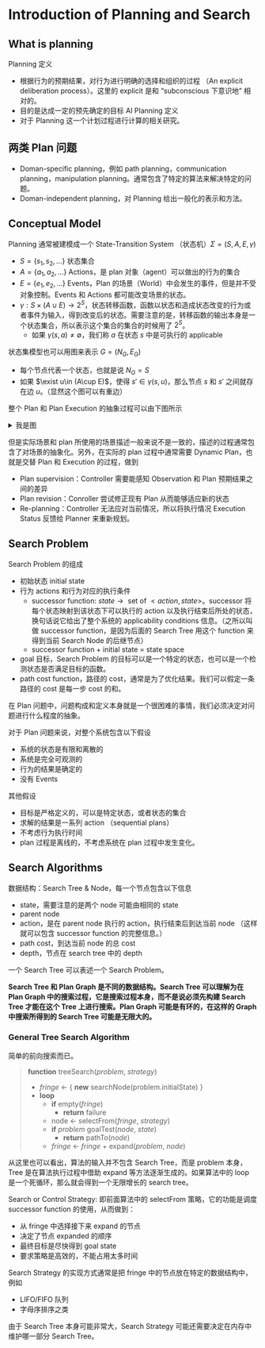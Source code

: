 # Introduction of Planning and Search
## What is planning
Planning 定义
- 根据行为的预期结果，对行为进行明确的选择和组织的过程 （An explicit deliberation process）。这里的 explicit 是和 “subconscious 下意识地” 相对的。
- 目的是达成一定的预先确定的目标
AI Planning 定义
- 对于 Planning 这一个计划过程进行计算的相关研究。

## 两类 Plan 问题
- Doman-specific planning，例如 path planning，communication planning，manipulation planning。通常包含了特定的算法来解决特定的问题。
- Doman-independent planning，对 Planning 给出一般化的表示和方法。

## Conceptual Model
Planning 通常被建模成一个 State-Transition System （状态机）$\Sigma = (S, A, E, \gamma)$
- $S = \{s_1, s_2, ...\}$ 状态集合
- $A = \{a_1, a_2, ...\}$ Actions，是 plan 对象（agent）可以做出的行为的集合
- $E = \{e_1, e_2, ...\}$ Events，Plan 的场景（World）中会发生的事件，但是并不受对象控制。Events 和 Actions 都可能改变场景的状态。
- $\gamma : S\times(A\cup E) \rightarrow 2^S$，状态转移函数，函数以状态和造成状态改变的行为或者事件为输入，得到改变后的状态。需要注意的是，转移函数的输出本身是一个状态集合，所以表示这个集合的集合的时候用了 $2^S$。
  - 如果 $\gamma(s, a) \neq \emptyset$，我们称 $a$ 在状态 $s$ 中是可执行的 applicable

状态集模型也可以用图来表示 $G = (N_G, E_G)$
- 每个节点代表一个状态，也就是说 $N_G = S$
- 如果 $\exist u\in (A\cup E)$，使得 $s'\in \gamma(s, u)$，那么节点 $s$ 和 $s'$ 之间就存在边 $u$。（显然这个图可以有重边）

整个 Plan 和 Plan Execution 的抽象过程可以由下图所示

<details>
<summary> 我是图
</summary>

![](../../imgs/plan_and_execution.png)

</details>

但是实际场景和 plan 所使用的场景描述一般来说不是一致的，描述的过程通常包含了对场景的抽象化。另外，在实际的 plan 过程中通常需要 Dynamic Plan，也就是交替 Plan 和 Execution 的过程，做到
- Plan supervision：Controller 需要能感知 Observation 和 Plan 预期结果之间的差异
- Plan revision：Conroller 尝试修正现有 Plan 从而能够适应新的状态
- Re-planning：Controller 无法应对当前情况，所以将执行情况 Execution Status 反馈给 Planner 来重新规划。

## Search Problem
Search Problem 的组成
- 初始状态 initial state
- 行为 actions 和行为对应的执行条件
  - successor function: $state \rightarrow \text{ set of }<action, state>$。successor 将每个状态映射到该状态下可以执行的 action 以及执行结束后所处的状态，换句话说它给出了整个系统的 applicability conditions 信息。（之所以叫做 successor function，是因为后面的 Search Tree 用这个 function 来得到当前 Search Node 的后继节点）
  - successor function + initial state = state space
- goal 目标，Search Problem 的目标可以是一个特定的状态，也可以是一个检测状态是否满足目标的函数。
- path cost function，路径的 cost，通常是为了优化结果。我们可以假定一条路径的 cost 是每一步 cost 的和。

在 Plan 问题中，问题构成和定义本身就是一个很困难的事情，我们必须决定对问题进行什么程度的抽象。

对于 Plan 问题来说，对整个系统包含以下假设
- 系统的状态是有限和离散的
- 系统是完全可观测的
- 行为的结果是确定的
- 没有 Events

其他假设
- 目标是严格定义的，可以是特定状态，或者状态的集合
- 求解的结果是一系列 action （sequential plans）
- 不考虑行为执行时间
- plan 过程是离线的，不考虑系统在 plan 过程中发生变化。

## Search Algorithms
数据结构：Search Tree & Node，每一个节点包含以下信息
- state，需要注意的是两个 node 可能由相同的 state
- parent node
- action，是在 parent node 执行的 action，执行结束后到达当前 node （这样就可以包含 successor function 的完整信息。）
- path cost，到达当前 node 的总 cost
- depth，节点在 search tree 中的 depth

一个 Search Tree 可以表述一个 Search Problem。

**Search Tree 和 Plan Graph 是不同的数据结构。Search Tree 可以理解为在 Plan Graph 中的搜索过程，它是搜索过程本身，而不是说必须先构建 Search Tree 才能在这个 Tree 上进行搜索。Plan Graph 可能是有环的，在这样的 Graph 中搜索所得到的 Search Tree 可能是无限大的。**

### General Tree Search Algorithm
简单的前向搜索而已。

>**function** treeSearch(*problem*, *strategy*)
>   - *fringe* $\leftarrow$ { **new** searchNode(problem.initialState) } 
>   - **loop**
>       - **if** empty(*fringe*)
>           - **return** failure
>       - node $\leftarrow$ selectFrom(*fringe*, *strategy*)
>       - **if** *problem* goalTest(*node*, *state*)
>           - **return** pathTo(*node*)
>       - *fringe* $\leftarrow$ *fringe* + expand(*problem*, *node*)

从这里也可以看出，算法的输入并不包含 Search Tree，而是 problem 本身，Tree 是在算法执行过程中借助 expand 等方法逐渐生成的。如果算法中的 loop 是一个死循环，那么就会得到一个无限增长的 search tree。

Search or Control Strategy: 即前面算法中的 selectFrom 策略，它的功能是调度 successor function 的使用，从而做到：
- 从 fringe 中选择接下来 expand 的节点
- 决定了节点 expanded 的顺序
- 最终目标是尽快得到 goal state
- 要求策略是高效的，不能占用太多时间

Search Strategy 的实现方式通常是把 fringe 中的节点放在特定的数据结构中，例如
- LIFO/FIFO 队列
- 字母序排序之类

由于 Search Tree 本身可能非常大，Search Strategy 可能还需要决定在内存中维护哪一部分 Search Tree。